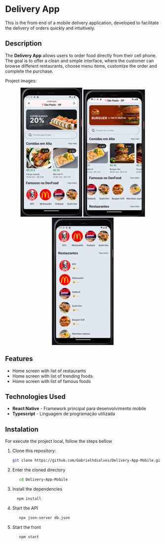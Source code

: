 # Delivery App

This is the front-end of a mobile delivery application, developed to facilitate the delivery of orders quickly and intuitively.

## Description

The **Delivery App** allows users to order food directly from their cell phone. The goal is to offer a clean and simple interface, where the customer can browse different restaurants, choose menu items, customize the order and complete the purchase.

Project images: 
<div align="center">
   <img src="project-images/Screenshot_1.png" width="200">
   <img src="project-images/Screenshot_3.png" width="200">
   <img src="project-images/Screenshot_2.png" width="200">
</div>

## Features

- Home screen with list of restaurants
- Home screen with list of trending foods
- Home screen with list of famous foods


## Technologies Used

- **React Native** - Framework principal para desenvolvimento mobile
- **Typescript** - Linguagem de programação utilizada


## Instalation

For execute the project local, follow the steps bellow

1. Clone this repository:
   ```bash
   git clone https://github.com/Gabrielhdsalves/Delivery-App-Mobile.git
   ```
2. Enter the cloned directory
   ```bash
      cd Delivery-App-Mobile
   ```
3. Install the dependencies
   ```bash
     npm install
   ```
4. Start the API
   ```bash
      npx json-server db.json
   ```
5. Start the front
   ```bash
      npm start
   ```